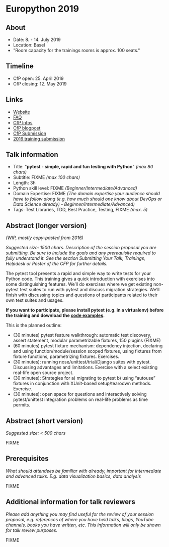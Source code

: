# Europython 2019

## About

- Date: 8. - 14. July 2019
- Location: Basel
- "Room capacity for the trainings rooms is approx. 100 seats."

## Timeline

- CfP open: 25. April 2019
- CfP closing: 12. May 2019

## Links

- [Website](https://ep2019.europython.eu/)
- [FAQ](https://ep2019.europython.eu/faq)
- [CfP Infos](https://ep2019.europython.eu/events/call-for-proposals/)
- [CfP blogpost](https://www.europython-society.org/post/184430536360/europython-2019-call-for-proposals)
- [CfP Submission](https://ep2019.europython.eu/cfp/submit-proposal/)
- [2016 training submission](https://ep2016.europython.eu/conference/talks/pytest-simple-rapid-and-fun-testing-with-python-1)

## Talk information

- Title: "**pytest - simple, rapid and fun testing with Python**" *(max 80 chars)*
- Subtitle: FIXME *(max 100 chars)*
- Length: 3h
- Python skill level: FIXME *(Beginner/Intermediate/Advanced)*
- Domain Expertise: FIXME *(The domain expertise your audience should have to follow along (e.g. how much should one know about DevOps or Data Science already) - Beginner/Intermediate/Advanced)*
- Tags: Test Libraries, TDD, Best Practice, Testing, FIXME *(max. 5)*

## Abstract (longer version)

*(WIP, mostly copy-pasted from 2016)*

*Suggested size: 1500 chars. Description of the session proposal you are submitting. Be sure to include the goals and any prerequisite required to fully understand it. See the section Submitting Your Talk, Trainings, Helpdesk or Poster of the CFP for further details.*

The pytest tool presents a rapid and simple way to write tests for your Python code. This training gives a quick introduction with exercises into some distinguishing features. We’ll do exercises where we get existing non-pytest test suites to run with pytest and discuss migration strategies. We’ll finish with discussing topics and questions of participants related to their own test suites and usages.

**If you want to participate, please install pytest (e.g. in a virtualenv) before the training and download the [code examples](FIXME).**

This is the planned outline:

- (30 minutes) pytest feature walkthrough: automatic test discovery, assert statement, modular parametrizable fixtures, 150 plugins (FIXME)
- (60 minutes) pytest fixture mechanism: dependency injection, declaring and using function/module/session scoped fixtures, using fixtures from fixture functions, parametrizing fixtures. Exercises.
- (30 minutes): running nose/unittest/trial/Django suites with pytest. Discussing advantages and limitations. Exercise with a select existing real-life open source project.
- (30 minutes): Strategies for a) migrating to pytest b) using “autouse” fixtures in conjunction with XUnit-based setup/tearodwn methods. Exercise.
- (30 minutes): open space for questions and interactively solving pytest/unittest integration problems on real-life problems as time permits.

## Abstract (short version)

*Suggested size: < 500 chars*

FIXME

## Prerequisites

*What should attendees be familiar with already, important for intermediate and advanced talks. E.g. data visualization basics, data analysis*

FIXME

## Additional information for talk reviewers

*Please add anything you may find useful for the review of your session proposal, e.g. references of where you have held talks, blogs, YouTube channels, books you have written, etc. This information will only be shown for talk review purposes.*

FIXME
